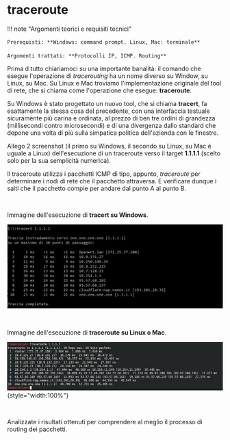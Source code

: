 # traceroute


!!! note "Argomenti teorici e requisiti tecnici"
    
    Prerequisti: **Windows: command prompt. Linux, Mac: terminale**
    
    Argomenti trattati: **Protocolli IP, ICMP. Routing**


Prima d tutto chiariamoci su una importante banalità: il comando che
esegue l'operazione di *tracerouting* ha un nome diverso su Window, su
Linux, su Mac. Su Linux e Mac troviamo l'implementazione originale del
tool di rete, che si chiama come l'operazione che esegue:
**traceroute**.

Su Windows è stato progettato un nuovo tool, che si chiama **tracert**,
fa esattamente la stessa cosa del precedente, con una interfaccia
testuale sicuramente più carina e ordinata, al prezzo di ben tre ordini
di grandezza (millisecondi contro microsecondi) e di una divergenza
dallo standard che depone una volta di più sulla simpatica politica
dell'azienda con le finestre.

Allego 2 screenshot (il primo su Windows, il secondo su Linux, su Mac è
uguale a Linux) dell'esecuzione di un traceroute verso il target
**1.1.1.1** (scelto solo per la sua semplicità numerica).

Il traceroute utilizza i pacchetti ICMP di tipo, appunto, *traceroute*
per determinare i nodi di rete che il pacchetto attraversa. E verificare
dunque i salti che il pacchetto compie per andare dal punto A al punto
B.

<br>

Immagine dell'esecuzione di **tracert su Windows**.

![image](images/tracert.png)

<br>

Immagine dell'esecuzione di **traceroute su Linux o Mac**.

![image](images/traceroute.jpg){style="width:100%"}

<br>

Analizzate i risultati ottenuti per comprendere al meglio il processo di routing dei pacchetti.

<br>
<br>

